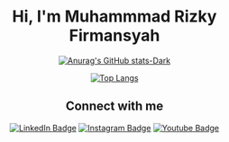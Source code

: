 <h1 align="center">Hi, I'm Muhammmad Rizky Firmansyah</h1>

<div align="center">

[![Anurag's GitHub stats-Dark](https://github-readme-stats.vercel.app/api?username=RizkyFirman00&rank_icon=github&show_icons=true&theme=yeblu)](https://github.com/RizkyFirman00/github-readme-stats#yeblue)

[![Top Langs](https://github-readme-stats.vercel.app/api/top-langs/?username=RizkyFirman00&layout=donut-vertical&theme=yeblu)](https://github.com/RizkyFirman00/github-readme-stats&theme=yeblu)

</div>

<!-- Conecct section -->
<h2 align="center">Connect with me </h3>
<p align="center">
<a href="https://linkedin.com/in/egwuenugift%22%3">
  <img src="https://img.shields.io/badge/Muhammad Rizky Firmansyah-0077B5?style=for-the-badge&logo=linkedin&logoColor=white;link=https://www.linkedin.com/in/muhammad-rizky-firmansyah-850b37130/" alt="LinkedIn Badge"></a> 
<a href="https://twitter.com/@lauragift_/">
  <img src="https://img.shields.io/badge/@rizkyfirman07 -black?style=for-the-badge&logo=instagram&logoColor=purple;link=https://www.instagram.com/rizkyfirman07/" alt="Instagram Badge"></a>
<a href="https://www.youtube.com/c/EgwuenuGift%22%3E">
  <img src="https://img.shields.io/badge/Damantine -red?style=for-the-badge&logo=youtube&logoColor=red;link=https://www.instagram.com/rizkyfirman07/" alt="Youtube Badge"></a>
</p>
<!-- Conecct section: END -->
